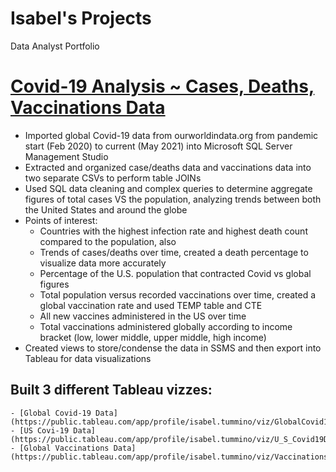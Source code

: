 # Isabel's Projects
Data Analyst Portfolio

# [Covid-19 Analysis ~ Cases, Deaths, Vaccinations Data](https://github.com/itummino/PortfolioProjects/blob/main/CovidData.sql)
- Imported global Covid-19 data from ourworldindata.org from pandemic start (Feb 2020) to current (May 2021) into Microsoft SQL Server Management Studio
- Extracted and organized case/deaths data and vaccinations data into two separate CSVs to perform table JOINs
- Used SQL data cleaning and complex queries to determine aggregate figures of total cases VS the population, analyzing trends between both the United States and around the globe
- Points of interest: 
    - Countries with the highest infection rate and highest death count compared to the population, also 
    - Trends of cases/deaths over time, created a death percentage to visualize data more accurately
    - Percentage of the U.S. population that contracted Covid vs global figures
    - Total population versus recorded vaccinations over time, created a global vaccination rate and used TEMP table and CTE 
    - All new vaccines administered in the US over time
    - Total vaccinations administered globally according to income bracket (low, lower middle, upper middle, high income)
- Created views to store/condense the data in SSMS and then export into Tableau for data visualizations

## Built 3 different Tableau vizzes:
    - [Global Covid-19 Data](https://public.tableau.com/app/profile/isabel.tummino/viz/GlobalCovid19Data/GlobalCovidData)
    - [US Covi-19 Data](https://public.tableau.com/app/profile/isabel.tummino/viz/U_S_Covid19Data/U_S_CovidData)
    - [Global Vaccinations Data](https://public.tableau.com/app/profile/isabel.tummino/viz/VaccinationsData/GlobalVaccinationData)

